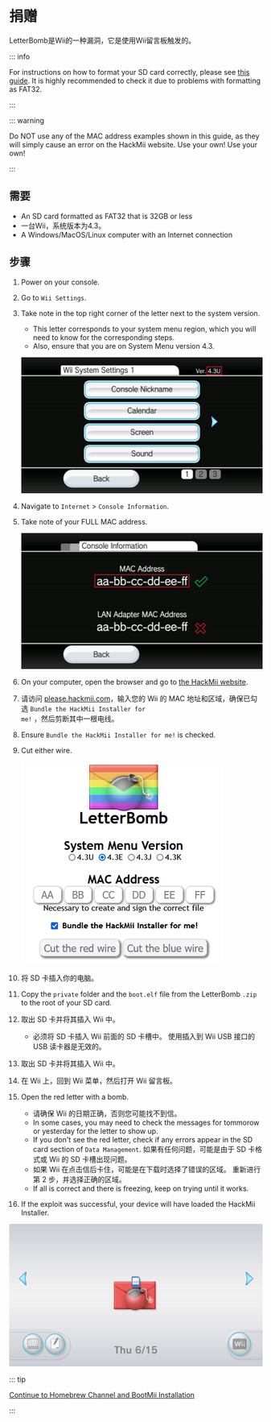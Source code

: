 # 捐赠

LetterBomb是Wii的一种漏洞，它是使用Wii留言板触发的。

::: info

For instructions on how to format your SD card correctly, please see [this guide](https://wiki.hacks.guide/wiki/Formatting_an_SD_card). It is highly recommended to check it due to problems with formatting as FAT32.

:::

::: warning

Do NOT use any of the MAC address examples shown in this guide, as they will simply cause an error on the HackMii website. Use your own! Use your own!

:::

## 需要

- An SD card formatted as FAT32 that is 32GB or less
- 一台Wii，系统版本为4.3。
- A Windows/MacOS/Linux computer with an Internet connection

## 步骤

1. Power on your console.

2. Go to `Wii Settings`.

3. Take note in the top right corner of the letter next to the system version.

    - This letter corresponds to your system menu region, which you will need to know for the corresponding steps.
    - Also, ensure that you are on System Menu version 4.3.

    ![](/images/wii/SystemMenuVersion.png)

4. Navigate to `Internet` > `Console Information`.

5. Take note of your FULL MAC address.

    ![](/images/wii/MacAddress.png)

6. On your computer, open the browser and go to [the HackMii website](https://please.hackmii.com/).

7. 请访问 <a href="https://please.hackmii.com/">please.hackmii.com</a>，输入您的 Wii 的 MAC 地址和区域，确保已勾选 <code>Bundle the HackMii Installer for me!</code> ，然后剪断其中一根电线。

8. Ensure `Bundle the HackMii Installer for me!` is checked.

9. Cut either wire.

    ![](/images/exploits/letterbomb/LetterBomb-PC.png)

10. 将 SD 卡插入你的电脑。

11. Copy the `private` folder and the `boot.elf` file from the LetterBomb `.zip` to the root of your SD card.

12. 取出 SD 卡并将其插入 Wii 中。
    - 必须将 SD 卡插入 Wii 前面的 SD 卡槽中。 使用插入到 Wii USB 接口的 USB 读卡器是无效的。

13. 取出 SD 卡并将其插入 Wii 中。

14. 在 Wii 上，回到 Wii 菜单，然后打开 Wii 留言板。

15. Open the red letter with a bomb.
    - 请确保 Wii 的日期正确，否则您可能找不到信。
    - In some cases, you may need to check the messages for tommorow or yesterday for the letter to show up.
    - If you don't see the red letter, check if any errors appear in the SD card section of `Data Management`. 如果有任何问题，可能是由于 SD 卡格式或 Wii 的 SD 卡槽出现问题。
    - 如果 Wii 在点击信后卡住，可能是在下载时选择了错误的区域。 重新进行第 2 步，并选择正确的区域。
    - If all is correct and there is freezing, keep on trying until it works.

16. If the exploit was successful, your device will have loaded the HackMii Installer.

![](/images/exploits/letterbomb/LetterBomb-Wii.png)

::: tip

[Continue to Homebrew Channel and BootMii Installation](hbc)

:::
